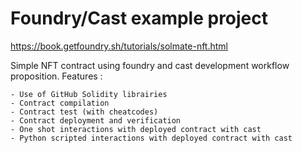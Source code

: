 # Foundry/Cast example project

https://book.getfoundry.sh/tutorials/solmate-nft.html

Simple NFT contract using foundry and cast development workflow proposition.
Features : 

    - Use of GitHub Solidity librairies
    - Contract compilation
    - Contract test (with cheatcodes)
    - Contract deployment and verification
    - One shot interactions with deployed contract with cast
    - Python scripted interactions with deployed contract with cast

